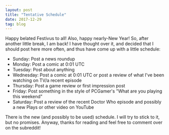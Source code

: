 ```yaml
---
layout: post
title: "Tentative Schedule"
date: 2017-12-29
tag: blog
---
```

Happy belated Festivus to all! Also, happy nearly-New Year! So, after another little break, I am back! I have thought over it, and decided that I should post here more often, and thus have come up with a little schedule:
<ul>
<li>Sunday: Post a news roundup</li>
<li>Monday: Post a comic at 0:01 UTC</li>
<li>Tuesday: Post about anything</li>
<li>Wednesday: Post a comic at 0:01 UTC or post a review of what I've been watching on TV/a recent episode</li>
<li>Thursday: Post a game review or first impression post</li>
<li>Friday: Post something in the style of PCGamer's "What are you playing this weekend"</li>
<li>Saturday: Post a review of the recent Doctor Who episode and possibly a new Plays or other video on YouTube</li>
</ul>
There is the new (and possibly to be used) schedule. I will try to stick to it, but no promises. Anyway, thanks for reading and feel free to comment over on the subreddit!
